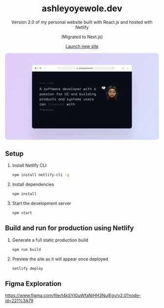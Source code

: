 
<h1 align="center">
  ashleyoyewole.dev
</h1>

<p align="center">Version 2.0 of my personal website built with React.js and hosted with Netlify</p>
<p align="center">(Migrated to Next.js)</p>
<p align="center">
<a href="https://ashleyoyewole.me/">Launch new site</a>
</p>
<p align="center">
  <img width="1000" height="auto" src="src/assets/img/Frame.png" alt="Preview" style="border-radius:8px"/>
</p>

## Setup
1. Install Netlify CLI

   ```sh
   npm install netlify-cli -g
   ```
   
3. Install dependencies

   ```sh
   npm install
   ```

3. Start the development server

   ```sh
   npm start
   ```

## Build and run for production using Netlify

1. Generate a full static production build

   ```sh
   npm run build
   ```
2. Preview the site as it will appear once deployed

   ```sh
   netlify deploy
   ```

## Figma Exploration
https://www.figma.com/file/t4kSYIGuWfaNjHH3NuIEgy/v2.0?node-id=221%3A79
